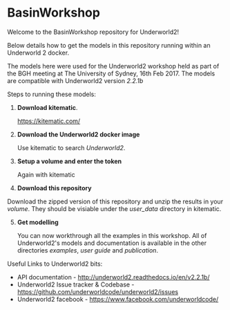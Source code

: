 # BasinWorkshop

Welcome to the BasinWorkshop repository for Underworld2!

Below details how to get the models in this repository running within an Underworld 2 docker. 

The models here were used for the Underworld2 workshop held as part of the BGH meeting at The University of Sydney, 16th Feb 2017.
The models are compatible with Underworld2 version *2.2.1b*

Steps to running these models:

1. **Download kitematic**.  
    
   https://kitematic.com/
    
2. **Download the Underworld2 docker image**
 
   Use kitematic to search *Underworld2*. 

3. **Setup a volume and enter the token**
 
   Again with kitematic

4. **Download this repository**
   
  Download the zipped version of this repository and unzip the results in your *volume*.
  They should be visiable under the *user_data* directory in kitematic.
 
5. **Get modelling** 
 
   You can now workthrough all the examples in this workshop. 
   All of Underworld2's models and documentation is available in the other directories *examples*, *user guide* and *publication*.

Useful Links to Underworld2 bits:

* API documentation - http://underworld2.readthedocs.io/en/v2.2.1b/
* Underworld2 Issue tracker & Codebase - https://github.com/underworldcode/underworld2/issues
* Underworld2 facebook - https://www.facebook.com/underworldcode/


